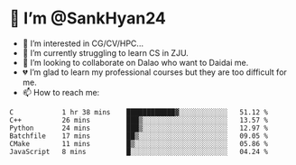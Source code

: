 # 👋 I’m @SankHyan24

- 👀 I’m interested in CG/CV/HPC...
- 🌱 I’m currently struggling to learn CS in ZJU.
- 💞️ I’m looking to collaborate on Dalao who want to Daidai me.
- 💔 I’m glad to learn my professional courses but they are too difficult for me.
- 📫 How to reach me:


<!---
SankHyan24/SankHyan24 is a ✨ special ✨ repository because its `README.md` (this file) appears on your GitHub profile.
You can click the Preview link to take a look at your changes.
--->
<!--START_SECTION:waka-->

```text
C            1 hr 38 mins    ████████████▓░░░░░░░░░░░░   51.12 %
C++          26 mins         ███▒░░░░░░░░░░░░░░░░░░░░░   13.57 %
Python       24 mins         ███▒░░░░░░░░░░░░░░░░░░░░░   12.97 %
Batchfile    17 mins         ██▒░░░░░░░░░░░░░░░░░░░░░░   09.05 %
CMake        11 mins         █▒░░░░░░░░░░░░░░░░░░░░░░░   05.86 %
JavaScript   8 mins          █░░░░░░░░░░░░░░░░░░░░░░░░   04.24 %
```

<!--END_SECTION:waka-->
